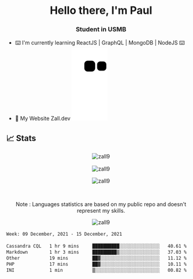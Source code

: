 <h1 align="center">Hello there, I'm Paul</h1>
<h3 align="center">Student in USMB </h3>

- ⌨️ I'm currently learning ReactJS | GraphQL | MongoDB | NodeJS ⌨️
- 🔎 My Website Zall.dev
![Alt text](https://raw.githubusercontent.com/zall9/zall9/output/github-contribution-grid-snake.svg)

## 📈 Stats

<p align="center">
  <img align="center" src="https://github-readme-stats.vercel.app/api?username=zall9&show_icons=true&locale=en&theme=tokyonight " alt="zall9" />
</p>
<p  align="center"><img align="center" src="https://github-readme-streak-stats.herokuapp.com/?user=zall9&theme=tokyonight" alt="zall9" /></p>
<p  align="center"><img align="center" src="https://github-readme-stats.vercel.app/api/top-langs?username=heargo&show_icons=true&locale=en&layout=compact&theme=tokyonight" alt="zall9" /></p>
<br>
<p  align="center">Note : Languages statistics are based on my public repo and doesn't represent my skills.</p>



<p align="center"> <img src="https://komarev.com/ghpvc/?username=zall9&label=Profile%20views&color=0e75b6&style=flat" alt="zall9" /> </p>


<!--START_SECTION:waka-->
```text
Week: 09 December, 2021 - 15 December, 2021

Cassandra CQL   1 hr 9 mins     ██████████░░░░░░░░░░░░░░░   40.61 % 
Markdown        1 hr 3 mins     █████████▒░░░░░░░░░░░░░░░   37.03 % 
Other           19 mins         ██▓░░░░░░░░░░░░░░░░░░░░░░   11.12 % 
PHP             17 mins         ██▓░░░░░░░░░░░░░░░░░░░░░░   10.11 % 
INI             1 min           ▒░░░░░░░░░░░░░░░░░░░░░░░░   00.82 % 
```
<!--END_SECTION:waka-->
